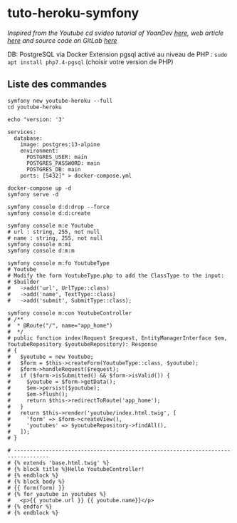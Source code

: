 # tuto-heroku-symfony

_Inspired from the Youtube cd svideo tutorial of YoanDev [here](https://www.youtube.com/watch?v=sxH_0uSft3M&ab_channel=yoandevco), web article [here](https://yoandev.co/mettre-en-production-une-application-symfony-5-avec-heroku) and source code on GitLab [here](https://gitlab.com/yoandev.co/mettre-en-production-une-application-symfony-5-avec-heroku)_

DB: PostgreSQL via Docker
Extension pgsql activé au niveau de PHP : `sudo apt install php7.4-pgsql` (choisir votre version de PHP)

## Liste des commandes

```shell
symfony new youtube-heroku --full
cd youtube-heroku

echo "version: '3'

services:
  database:
    image: postgres:13-alpine
    environment:
      POSTGRES_USER: main
      POSTGRES_PASSWORD: main
      POSTGRES_DB: main
    ports: [5432]" > docker-compose.yml

docker-compose up -d
symfony serve -d

symfony console d:d:drop --force
symfony console d:d:create

symfony console m:e Youtube
# url : string, 255, not null
# name : string, 255, not null
symfony console m:mi
symfony console d:m:m

symfony console m:fo YoutubeType
# Youtube
# Modify the form YoutubeType.php to add the ClassType to the input:
# $builder
#   ->add('url', UrlType::class)
#   ->add('name', TextType::class)
#   ->add('submit', SubmitType::class);

symfony console m:con YoutubeController
# /**
#  * @Route("/", name="app_home")
#  */
# public function index(Request $request, EntityManagerInterface $em, YoutubeRepository $youtubeRepository): Response
# {
#   $youtube = new Youtube;
#   $form = $this->createForm(YoutubeType::class, $youtube);
#   $form->handleRequest($request);
#   if ($form->isSubmitted() && $form->isValid()) {
#     $youtube = $form->getData();
#     $em->persist($youtube);
#     $em->flush();
#     return $this->redirectToRoute('app_home');
#   }
#   return $this->render('youtube/index.html.twig', [
#     'form' => $form->createView(),
#     'youtubes' => $youtubeRepository->findAll(),
#   ]);
# }

# ---------------------------------------------------------------------------------
# {% extends 'base.html.twig' %}
# {% block title %}Hello YoutubeController!
# {% endblock %}
# {% block body %}
# {{ form(form) }}
# {% for youtube in youtubes %}
#   <p>{{ youtube.url }} {{ youtube.name}}</p>
# {% endfor %}
# {% endblock %}
```
